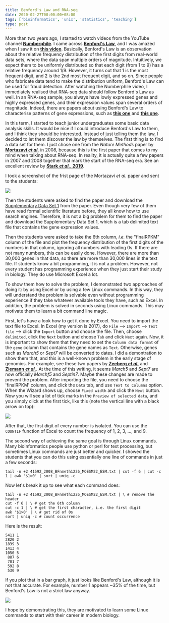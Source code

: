 ```yaml
---
title: Benford's Law and RNA-seq
date: 2020-02-27T00:00:00+08:00
tags: ['bioinformatics', 'unix', 'statistics', 'teaching']
type: post
---
```


More than two years ago, I started to watch videos from the YouTube channel __[Numberphile](https://www.youtube.com/user/numberphile/)__. I came across __[Benford's Law](https://en.wikipedia.org/wiki/Benford%27s_law)__, and I was amazed when I saw it on __[this video](https://www.youtube.com/watch?v=XXjlR2OK1kM)__. Basically, Benford's Law is an observation about the relative frequency distribution of the first digits from real-world data sets, where the data span multiple orders of magnitude. Intuitively, we expect them to be uniformly distributed so that each digit (from 1 to 9) has a relative frequency around 1/9. However, it turns out that 1 is the most frequent digit, and 2 is the 2nd most frequent digit, and so on. Since people who fabricate data tend to make the distribution uniform, Benford's Law can be used for fraud detection. After watching the Numberphile video, I immediately realised that RNA-seq data should follow Benford's Law as well. In an RNA-seq sample, you always have lowly expressed genes and highly expressed genes, and their expression values span several orders of magnitude. Indeed, there are papers about using Benford's Law to characterise patterns of gene expressions, such as __[this one](https://www.ncbi.nlm.nih.gov/pmc/articles/PMC4979126/)__ and __[this one](https://www.mdpi.com/2073-4409/8/9/1004)__. 

In this term, I started to teach junior undergraduates some basic data analysis skills. It would be nice if I could introduce Benford's Law to them, and I think they should be interested. Instead of just telling them the law, I decided to let them discover the law by themselves. The first thing is to find a data set for them. I just chose one from the _Nature Methods_ paper by [__Mortazavi__ ___et al.___](https://www.nature.com/articles/nmeth.1226) in 2008, because this is the first paper that comes to my mind when talking about RNA-seq. In reality, it is actually quite a few papers in 2007 and 2008 together that mark the start of the RNA-seq era. See an excellent review by [__Stark__ ___et al.___, __2019__](https://www.nature.com/articles/s41576-019-0150-2).

I took a screenshot of the frist page of the Mortazavi _et al._ paper and sent to the students:

![](/images/000/Mortazavi_2008.png)

Then the students were asked to find the paper and download the [Supplementary Data Set 1](https://static-content.springer.com/esm/art%3A10.1038%2Fnmeth.1226/MediaObjects/41592_2008_BFnmeth1226_MOESM22_ESM.txt) from the paper. Even though very few of them have read formal scientific literature before, they all know how to use search engines. Therefore, it is not a big problem for them to find the paper and download the Supplementary Data Set 1, which is a tab delimited text file that contains the gene expression values.

Then the students were asked to take the 6th column, _i.e._ the "finalRPKM" column of the file and plot the frequency distribution of the first digits of the numbers in that column, ignoring all numbers with leading 0s. If there are not many numbers, this can be easily done. However, there are more than 30,000 genes in that data, so there are more than 30,000 lines in the text file. If students know a bit programming, it is not a problem. However, not every student has programming experience when they just start their study in biology. They do use Microsoft Excel a lot.

To show them how to solve the problem, I demonstrated two approaches of doing it: by using Excel or by using a few Linux commands. In this way, they will understand the problem is solvable even without programming experience if they take whatever available tools they have, such as Excel. In addition, the problem is solved in seconds using Linux commands. This may motivate them to learn a bit command line magic.

First, let's have a look how to get it done by Excel. You need to import the text file to Excel. In Excel (my version is 2017), do `File` --> `Import` --> `Text file` --> click the `Import` button and choose the file. Then, choose `delimited`, click the `Next` button and choose `Tab` and click `Next` again. Now, it is important to show them that they need to set the `Column data format` of  the `gene` column that contains the gene names as `Text`. Otherwise, genes such as _March5_ or _Sept7_ will be converted to dates. I did a demontration to show them that, and this is a well-known problem in the early stage of genomics. For example, see these two papers by [__Zeeberg__ ___et al.___](https://bmcbioinformatics.biomedcentral.com/articles/10.1186/1471-2105-5-80) and [__Ziemann__ ___et al.___](https://genomebiology.biomedcentral.com/articles/10.1186/s13059-016-1044-7). At the time of this writing, it seems _March5_ and _Sept7_ are now officially _Marchf5_ and _Septin7_. Maybe these changes are made to prevent the problem. After importing the file, you need to choose the 'finalRPKM' column, and click the `Data` tab, and use `Text to Columns` option. When the Wizard shows up, choose `Fixed width` and click the `Next` button. Now you will see a lot of tick marks in the `Preview of selected data`, and you simply click at the first tick, like this (note the vertical line with a black arrow on top):

![](/images/000/text_to_columns.png)

After that, the first digit of every number is isolated. You can use the `COUNTIF` function of Excel to count the frequency of 1, 2, 3, ..., and 9.

The second way of achieving the same goal is through Linux commands. Many bioinformatics people use python or perl for text processing, but sometimes Linux commands are just better and quicker. I showed the students that you can do this using essentially one line of commands in just a few seconds:

```shell
tail -n +2 41592_2008_BFnmeth1226_MOESM22_ESM.txt | cut -f 6 | cut -c 1 | awk '$1>0' | sort | uniq -c
```

Now let's break it up to see what each command does:

```shell
tail -n +2 41592_2008_BFnmeth1226_MOESM22_ESM.txt | \ # remove the header
cut -f 6 | \ # get the 6th column
cut -c 1 | \ # get the first character, i.e. the first digit
awk '$1>0' | \ # get rid of 0s
sort | uniq -c # count occurrence
```

Here is the result:

```
5411 1
2820 2
1839 3
1413 4
1050 5
 887 6
 701 7
 592 8
 530 9
```

If you plot that in a bar graph, it just looks like Benford's Law, although it is not that accurate. For example, number 1 appears ~35% of the time, but Benford's Law is not a strict law anyway.

![](/images/000/rna_seq_leading_digits.png)

I hope by demonstrating this, they are motivated to learn some Linux commands to start with their career in modern biology.
